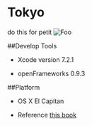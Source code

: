# Tokyo
do this for petit
![Foo](http://pic3.bbzhi.com/xitongbizhi/gaoqingjingmeichengshifengjingfengguang/computer_kuan_251974_14.jpg)

##Develop Tools
* Xcode version 7.2.1

* openFrameworks 0.9.3

##Platform
* OS X El Capitan


* Reference [this book](http://www.amazon.com/Mastering-openFrameworks-Creative-Coding-Demystified/dp/1849518041)